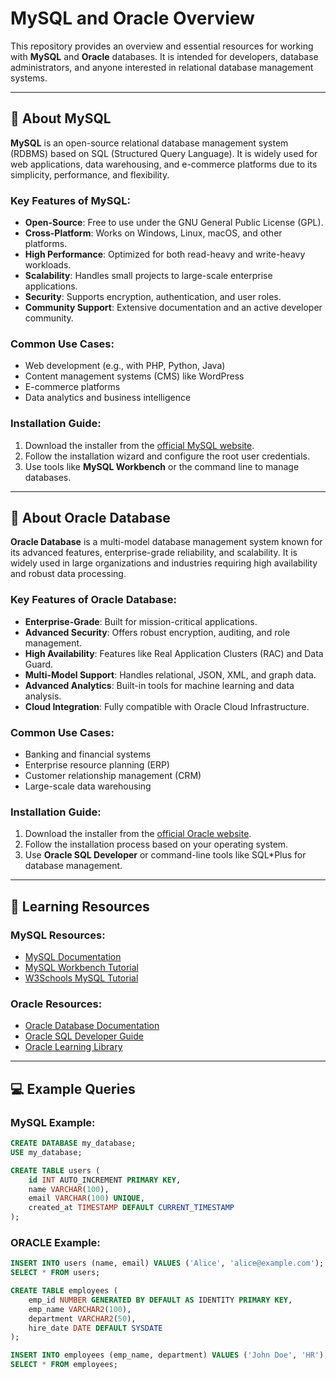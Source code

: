 
# MySQL and Oracle Overview

This repository provides an overview and essential resources for working with **MySQL** and **Oracle** databases. It is intended for developers, database administrators, and anyone interested in relational database management systems.

---

## 🚀 About MySQL

**MySQL** is an open-source relational database management system (RDBMS) based on SQL (Structured Query Language). It is widely used for web applications, data warehousing, and e-commerce platforms due to its simplicity, performance, and flexibility.

### Key Features of MySQL:
- **Open-Source**: Free to use under the GNU General Public License (GPL).
- **Cross-Platform**: Works on Windows, Linux, macOS, and other platforms.
- **High Performance**: Optimized for both read-heavy and write-heavy workloads.
- **Scalability**: Handles small projects to large-scale enterprise applications.
- **Security**: Supports encryption, authentication, and user roles.
- **Community Support**: Extensive documentation and an active developer community.

### Common Use Cases:
- Web development (e.g., with PHP, Python, Java)
- Content management systems (CMS) like WordPress
- E-commerce platforms
- Data analytics and business intelligence

### Installation Guide:
1. Download the installer from the [official MySQL website](https://dev.mysql.com/downloads/).
2. Follow the installation wizard and configure the root user credentials.
3. Use tools like **MySQL Workbench** or the command line to manage databases.

---

## 🚀 About Oracle Database

**Oracle Database** is a multi-model database management system known for its advanced features, enterprise-grade reliability, and scalability. It is widely used in large organizations and industries requiring high availability and robust data processing.

### Key Features of Oracle Database:
- **Enterprise-Grade**: Built for mission-critical applications.
- **Advanced Security**: Offers robust encryption, auditing, and role management.
- **High Availability**: Features like Real Application Clusters (RAC) and Data Guard.
- **Multi-Model Support**: Handles relational, JSON, XML, and graph data.
- **Advanced Analytics**: Built-in tools for machine learning and data analysis.
- **Cloud Integration**: Fully compatible with Oracle Cloud Infrastructure.

### Common Use Cases:
- Banking and financial systems
- Enterprise resource planning (ERP)
- Customer relationship management (CRM)
- Large-scale data warehousing

### Installation Guide:
1. Download the installer from the [official Oracle website](https://www.oracle.com/database/technologies/).
2. Follow the installation process based on your operating system.
3. Use **Oracle SQL Developer** or command-line tools like SQL*Plus for database management.

---

## 📖 Learning Resources

### MySQL Resources:
- [MySQL Documentation](https://dev.mysql.com/doc/)
- [MySQL Workbench Tutorial](https://dev.mysql.com/doc/workbench/en/)
- [W3Schools MySQL Tutorial](https://www.w3schools.com/mysql/)

### Oracle Resources:
- [Oracle Database Documentation](https://docs.oracle.com/en/database/)
- [Oracle SQL Developer Guide](https://www.oracle.com/database/technologies/appdev/sql-developer.html)
- [Oracle Learning Library](https://apexapps.oracle.com/pls/apex/f?p=44785:1)

---

## 💻 Example Queries

### MySQL Example:
```sql
CREATE DATABASE my_database;
USE my_database;

CREATE TABLE users (
    id INT AUTO_INCREMENT PRIMARY KEY,
    name VARCHAR(100),
    email VARCHAR(100) UNIQUE,
    created_at TIMESTAMP DEFAULT CURRENT_TIMESTAMP
);

```
### ORACLE Example:
```sql
INSERT INTO users (name, email) VALUES ('Alice', 'alice@example.com');
SELECT * FROM users;

CREATE TABLE employees (
    emp_id NUMBER GENERATED BY DEFAULT AS IDENTITY PRIMARY KEY,
    emp_name VARCHAR2(100),
    department VARCHAR2(50),
    hire_date DATE DEFAULT SYSDATE
);

INSERT INTO employees (emp_name, department) VALUES ('John Doe', 'HR');
SELECT * FROM employees;
